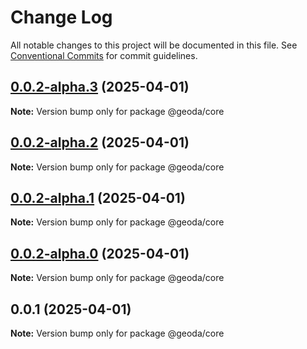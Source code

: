 # Change Log

All notable changes to this project will be documented in this file.
See [Conventional Commits](https://conventionalcommits.org) for commit guidelines.

## [0.0.2-alpha.3](https://github.com/GeoDaCenter/geoda-lib/compare/@geoda/core@0.0.2-alpha.2...@geoda/core@0.0.2-alpha.3) (2025-04-01)

**Note:** Version bump only for package @geoda/core

## [0.0.2-alpha.2](https://github.com/GeoDaCenter/geoda-lib/compare/@geoda/core@0.0.2-alpha.1...@geoda/core@0.0.2-alpha.2) (2025-04-01)

**Note:** Version bump only for package @geoda/core

## [0.0.2-alpha.1](https://github.com/GeoDaCenter/geoda-lib/compare/@geoda/core@0.0.2-alpha.0...@geoda/core@0.0.2-alpha.1) (2025-04-01)

**Note:** Version bump only for package @geoda/core

## [0.0.2-alpha.0](https://github.com/GeoDaCenter/geoda-lib/compare/@geoda/core@0.0.1...@geoda/core@0.0.2-alpha.0) (2025-04-01)

**Note:** Version bump only for package @geoda/core

## 0.0.1 (2025-04-01)

**Note:** Version bump only for package @geoda/core
